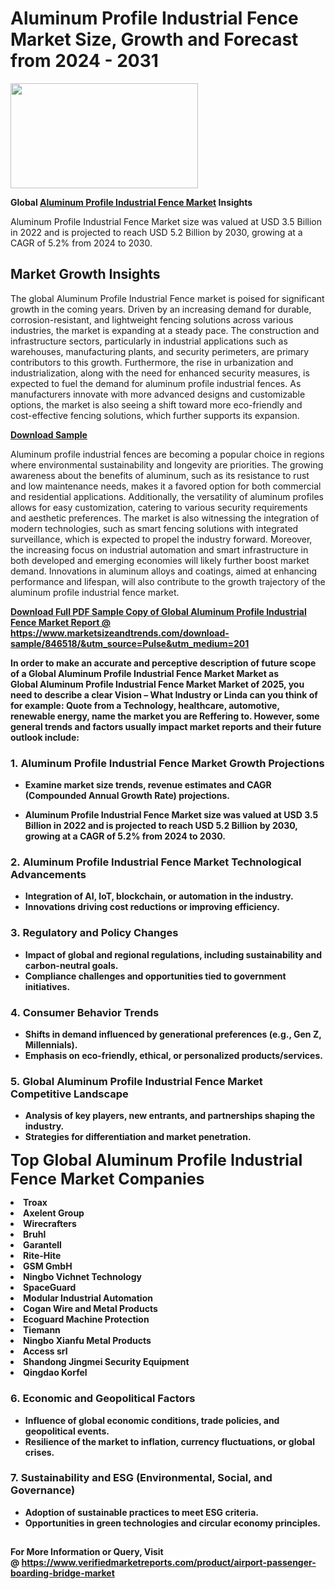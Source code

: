 <H1>Aluminum Profile Industrial Fence Market Size, Growth and Forecast from 2024 - 2031</H1><img class="aligncenter size-medium wp-image-584254" src="https://thirdeyenews.in/wp-content/uploads/2024/09/Global-Market-Research-300x168.jpeg" alt="" width="300" height="168" /><p><strong>Global&nbsp;<a href="https://www.marketsizeandtrends.com/download-sample/846518/&amp;utm_source=Pulse&amp;utm_medium=201">Aluminum Profile Industrial Fence Market</a> Insights</strong></p><p>Aluminum Profile Industrial Fence Market size was valued at USD 3.5 Billion in 2022 and is projected to reach USD 5.2 Billion by 2030, growing at a CAGR of 5.2% from 2024 to 2030.</p><p><h2>Market Growth Insights</h2> <p>The global Aluminum Profile Industrial Fence market is poised for significant growth in the coming years. Driven by an increasing demand for durable, corrosion-resistant, and lightweight fencing solutions across various industries, the market is expanding at a steady pace. The construction and infrastructure sectors, particularly in industrial applications such as warehouses, manufacturing plants, and security perimeters, are primary contributors to this growth. Furthermore, the rise in urbanization and industrialization, along with the need for enhanced security measures, is expected to fuel the demand for aluminum profile industrial fences. As manufacturers innovate with more advanced designs and customizable options, the market is also seeing a shift toward more eco-friendly and cost-effective fencing solutions, which further supports its expansion.</p> <p><strong><a href="#">Download Sample</a></strong></p> <p>Aluminum profile industrial fences are becoming a popular choice in regions where environmental sustainability and longevity are priorities. The growing awareness about the benefits of aluminum, such as its resistance to rust and low maintenance needs, makes it a favored option for both commercial and residential applications. Additionally, the versatility of aluminum profiles allows for easy customization, catering to various security requirements and aesthetic preferences. The market is also witnessing the integration of modern technologies, such as smart fencing solutions with integrated surveillance, which is expected to propel the industry forward. Moreover, the increasing focus on industrial automation and smart infrastructure in both developed and emerging economies will likely further boost market demand. Innovations in aluminum alloys and coatings, aimed at enhancing performance and lifespan, will also contribute to the growth trajectory of the aluminum profile industrial fence market.</p> <p><strong><a href="#"></p><p><span class=""><strong>Download Full PDF Sample Copy of Global Aluminum Profile Industrial Fence Market Report</strong> @ <a href="https://www.marketsizeandtrends.com/download-sample/846518/&amp;utm_source=Pulse&amp;utm_medium=201" target="_blank">https://www.marketsizeandtrends.com/download-sample/846518/&amp;utm_source=Pulse&amp;utm_medium=201</a></span></p><p>In order to make an accurate and perceptive description of future scope of a Global&nbsp;Aluminum Profile Industrial Fence Market Market as Global&nbsp;Aluminum Profile Industrial Fence Market Market of 2025, you need to describe a clear Vision &ndash; What Industry or Linda can you think of for example: Quote from a Technology, healthcare, automotive, renewable energy, name the market you are Reffering to. However, some general trends and factors usually impact market reports and their future outlook include:</p><h3>1.&nbsp;<strong>Aluminum Profile Industrial Fence Market Growth Projections</strong></h3><ul><li>Examine market size trends, revenue estimates and CAGR (Compounded Annual Growth Rate) projections.</li><li><p>Aluminum Profile Industrial Fence Market size was valued at USD 3.5 Billion in 2022 and is projected to reach USD 5.2 Billion by 2030, growing at a CAGR of 5.2% from 2024 to 2030.</p></li></ul><h3>2.&nbsp;<strong>Aluminum Profile Industrial Fence Market Technological Advancements</strong></h3><ul><li>Integration of AI, IoT, blockchain, or automation in the industry.</li><li>Innovations driving cost reductions or improving efficiency.</li></ul><h3>3.&nbsp;<strong>Regulatory and Policy Changes</strong></h3><ul><li>Impact of global and regional regulations, including sustainability and carbon-neutral goals.</li><li>Compliance challenges and opportunities tied to government initiatives.</li></ul><h3>4.&nbsp;<strong>Consumer Behavior Trends</strong></h3><ul><li>Shifts in demand influenced by generational preferences (e.g., Gen Z, Millennials).</li><li>Emphasis on eco-friendly, ethical, or personalized products/services.</li></ul><h3>5.&nbsp;<strong>Global Aluminum Profile Industrial Fence Market Competitive Landscape</strong></h3><ul><li>Analysis of key players, new entrants, and partnerships shaping the industry.</li><li>Strategies for differentiation and market penetration.</li></ul><p data-pm-slice="1 1 []"><span style="color: inherit; font-family: inherit; font-size: 25px;">Top Global Aluminum Profile Industrial Fence Market Companies</span></p><div class="" data-test-id=""><p><li>Troax</li><li> Axelent Group</li><li> Wirecrafters</li><li> Bruhl</li><li> Garantell</li><li> Rite-Hite</li><li> GSM GmbH</li><li> Ningbo Vichnet Technology</li><li> SpaceGuard</li><li> Modular Industrial Automation</li><li> Cogan Wire and Metal Products</li><li> Ecoguard Machine Protection</li><li> Tiemann</li><li> Ningbo Xianfu Metal Products</li><li> Access srl</li><li> Shandong Jingmei Security Equipment</li><li> Qingdao Korfel</li></p></div><h3>6.&nbsp;<strong>Economic and Geopolitical Factors</strong></h3><ul><li>Influence of global economic conditions, trade policies, and geopolitical events.</li><li>Resilience of the market to inflation, currency fluctuations, or global crises.</li></ul><h3>7.&nbsp;<strong>Sustainability and ESG (Environmental, Social, and Governance)</strong></h3><ul><li>Adoption of sustainable practices to meet ESG criteria.</li><li>Opportunities in green technologies and circular economy principles.</li></ul><h2><strong style="font-size: 14px;">For More Information or Query, Visit @&nbsp;</strong><a style="background-color: #ffffff; font-size: 14px;" href="https://www.marketsizeandtrends.com/report/aluminum-profile-industrial-fence-market/" target="_blank">https://www.verifiedmarketreports.com/product/airport-passenger-boarding-bridge-market</a></h2>

